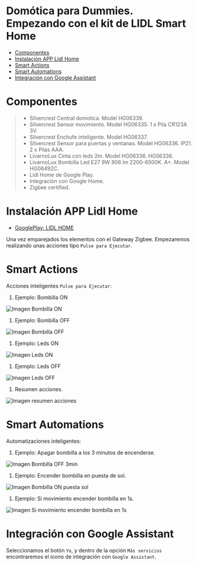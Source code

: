 
# Domótica para Dummies. Empezando con el kit de LIDL Smart Home

- [Componentes](#componentes)
- [Instalación APP Lidl Home](#instalación-app-lidl-home)
- [Smart Actions](#smart-actions)
- [Smart Automations](#smart-automations)
- [Integración con Google Assistant](#integración-con-google-assistant)


# Componentes  

> - Silvercrest Central domotica. Model HG06339.
> - Silvercrest Sensor movimiento. Model HG06335. 1 x Pila CR123A 3V.
> - Silvercrest Enchufe inteligente. Model HG06337.
> - Silvercrest Sensor para puertas y ventanas. Model HG06336. IP21. 2 x Pilas AAA.
> - LivarnoLux Cinta con leds 2m. Model HG06336. HG06336.
> - LivarnoLux Bombilla Led E27 9W 806 lm 2200-6500K. A+. Model HG06492C.
> - Lidl Home de Google Play.
> - Integración con Google Home.
> - Zigbee certified.

# Instalación APP Lidl Home

- [GooglePlay: LIDL HOME](https://play.google.com/store/apps/details?id=com.lidlhome.smart&hl=en)

Una vez emparejados los elementos con el Gateway Zigbee. Empezaremos realizando unas acciones tipo `Pulse para Ejecutar`.

# Smart Actions

Acciones inteligentes `Pulse para Ejecutar`:

1. Ejemplo: Bombilla ON

![Imagen Bombilla ON](./bombilla_on.png)

1. Ejemplo: Bombilla OFF

![Imagen Bombilla OFF](./bombilla_off.png)

1. Ejemplo: Leds ON

![Imagen Leds ON](./leds_on.png)

1. Ejemplo: Leds OFF

![Imagen Leds OFF](./leds_off.png)

1. Resumen acciones.

![Imagen resumen acciones](./pulse_para_ejectuar.png)

# Smart Automations

Automatizaciones inteligentes:

1. Ejemplo: Apagar bombilla a los 3 minutos de encenderse.

![Imagen Bombilla OFF 3min](./bombilla_off_3min.png)

1. Ejemplo: Encender bombilla en puesta de sol.

![Imagen Bombilla ON puesta sol](./bombilla_on_puesta_sol.png)

1. Ejemplo: Si movimiento encender bombilla en 1s.

![Imagen Si movimiento encender bombilla en 1s](./bombilla_on_pir.png)

# Integración con Google Assistant

Seleccionamos el botón `Yo`, y dentro de la opción `Más servicios` encontraremos el icono de integración con `Google Assistant`.


